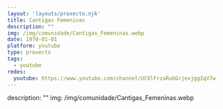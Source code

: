 ```yaml
---
layout: 'layouts/proxecto.njk'
title: Cantigas Femeninas
description: ""
img: /img/comunidade/Cantigas_Femeninas.webp
date: 1970-01-01
platform: youtube
type: proxecto
tags:
  - youtube
redes:
  youtube: https://www.youtube.com/channel/UC0lFrzaRubGrjexjggIqV7w
---
```

description: ""
img: /img/comunidade/Cantigas_Femeninas.webp
